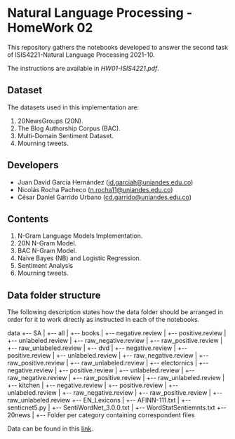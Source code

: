# Natural Language Processing - HomeWork 02
This repository gathers the notebooks developed to answer the second task of
ISIS4221-Natural Language Processing 2021-10.

The instructions are available in _HW01-ISIS4221.pdf_.

## Dataset
The datasets used in this implementation are:
1. 20NewsGroups (20N).
2. The Blog Authorship Corpus (BAC).
3. Multi-Domain Sentiment Dataset.
4. Mourning tweets.

## Developers
* Juan David García Hernández (jd.garciah@uniandes.edu.co)
* Nicolás Rocha Pacheco (n.rocha11@uniandes.edu.co)
* César Daniel Garrido Urbano (cd.garrido@uniandes.edu.co)

## Contents
1. N-Gram Language Models Implementation.
  1. 20N N-Gram Model.
  2. BAC N-Gram Model.
2. Naive Bayes (NB) and Logistic Regression.
3. Sentiment Analysis
4. Mourning tweets.

## Data folder structure
The following description states how the data folder should be arranged in order
for it to work directly as instructed in each of the notebooks.

data
+-- SA
| +-- all
| +-- books
|   +-- negative.review
|   +-- positive.review
|   +-- unlabeled.review
|   +-- raw_negative.review
|   +-- raw_positive.review
|   +-- raw_unlabeled.review
| +-- dvd
|   +-- negative.review
|   +-- positive.review
|   +-- unlabeled.review
|   +-- raw_negative.review
|   +-- raw_positive.review
|   +-- raw_unlabeled.review
| +-- electornics
|   +-- negative.review
|   +-- positive.review
|   +-- unlabeled.review
|   +-- raw_negative.review
|   +-- raw_positive.review
|   +-- raw_unlabeled.review
| +-- kitchen
|   +-- negative.review
|   +-- positive.review
|   +-- unlabeled.review
|   +-- raw_negative.review
|   +-- raw_positive.review
|   +-- raw_unlabeled.review
+-- EN_Lexicons
| +-- AFINN-111.txt
| +-- senticnet5.py
| +-- SentiWordNet_3.0.0.txt
| +-- WordStatSentiemnts.txt
+-- 20news
| +-- Folder per category containing correspondent files

Data can be found in this [link](https://www.dropbox.com/s/5438x78n1ykicck/data.zip?dl=0).
